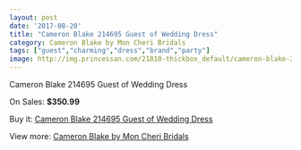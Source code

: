 ```yaml
---
layout: post
date: '2017-08-20'
title: "Cameron Blake 214695 Guest of Wedding Dress"
category: Cameron Blake by Mon Cheri Bridals
tags: ["guest","charming","dress","brand","party"]
image: http://img.princessan.com/21810-thickbox_default/cameron-blake-214695-guest-of-wedding-dress.jpg
---
```

Cameron Blake 214695 Guest of Wedding Dress

On Sales: **$350.99**
<a href="https://www.princessan.com/en/9894-cameron-blake-214695-guest-of-wedding-dress.html"><amp-img layout="responsive" width="600" height="600" src="//img.princessan.com/21810-thickbox_default/cameron-blake-214695-guest-of-wedding-dress.jpg" alt="Cameron Blake 214695 Guest of Wedding Dress 0" /></a>
<a href="https://www.princessan.com/en/9894-cameron-blake-214695-guest-of-wedding-dress.html"><amp-img layout="responsive" width="600" height="600" src="//img.princessan.com/21812-thickbox_default/cameron-blake-214695-guest-of-wedding-dress.jpg" alt="Cameron Blake 214695 Guest of Wedding Dress 1" /></a>
<a href="https://www.princessan.com/en/9894-cameron-blake-214695-guest-of-wedding-dress.html"><amp-img layout="responsive" width="600" height="600" src="//img.princessan.com/21811-thickbox_default/cameron-blake-214695-guest-of-wedding-dress.jpg" alt="Cameron Blake 214695 Guest of Wedding Dress 2" /></a>

Buy it: [Cameron Blake 214695 Guest of Wedding Dress](https://www.princessan.com/en/9894-cameron-blake-214695-guest-of-wedding-dress.html "Cameron Blake 214695 Guest of Wedding Dress")

View more: [Cameron Blake by Mon Cheri Bridals](https://www.princessan.com/en/79- "Cameron Blake by Mon Cheri Bridals")
